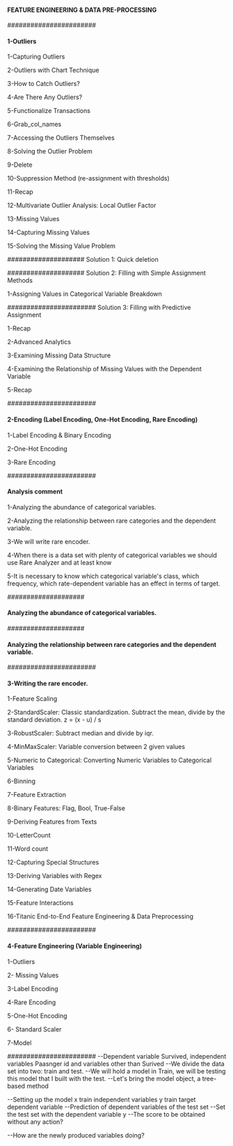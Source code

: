 
#### FEATURE ENGINEERING & DATA PRE-PROCESSING

#######################
#### 1-Outliers

1-Capturing Outliers

2-Outliers with Chart Technique

3-How to Catch Outliers?

4-Are There Any Outliers?

5-Functionalize Transactions

6-Grab_col_names

7-Accessing the Outliers Themselves

8-Solving the Outlier Problem

9-Delete

10-Suppression Method (re-assignment with thresholds)

11-Recap

12-Multivariate Outlier Analysis: Local Outlier Factor

13-Missing Values

14-Capturing Missing Values

15-Solving the Missing Value Problem

####################
Solution 1: Quick deletion

####################
Solution 2: Filling with Simple Assignment Methods

1-Assigning Values in Categorical Variable Breakdown

#######################
Solution 3: Filling with Predictive Assignment

1-Recap

2-Advanced Analytics

3-Examining Missing Data Structure

4-Examining the Relationship of Missing Values with the Dependent Variable

5-Recap

#######################
#### 2-Encoding (Label Encoding, One-Hot Encoding, Rare Encoding)

1-Label Encoding & Binary Encoding

2-One-Hot Encoding

3-Rare Encoding

#######################
#### Analysis comment

1-Analyzing the abundance of categorical variables.

2-Analyzing the relationship between rare categories and the dependent variable. 

3-We will write rare encoder. 

4-When there is a data set with plenty of categorical variables we should use Rare Analyzer and at least know

5-It is necessary to know which categorical variable's class, which frequency, which rate-dependent variable has an effect in terms of target.

####################
#### Analyzing the abundance of categorical variables.

####################
#### Analyzing the relationship between rare categories and the dependent variable.


#######################
#### 3-Writing the rare encoder.

1-Feature Scaling

2-StandardScaler: Classic standardization. Subtract the mean, divide by the standard deviation. z = (x - u) / s

3-RobustScaler: Subtract median and divide by iqr.

4-MinMaxScaler: Variable conversion between 2 given values

5-Numeric to Categorical: Converting Numeric Variables to Categorical Variables

6-Binning

7-Feature Extraction

8-Binary Features: Flag, Bool, True-False

9-Deriving Features from Texts

10-LetterCount

11-Word count

12-Capturing Special Structures

13-Deriving Variables with Regex

14-Generating Date Variables

15-Feature Interactions

16-Titanic End-to-End Feature Engineering & Data Preprocessing

#######################
#### 4-Feature Engineering (Variable Engineering)

1-Outliers

2- Missing Values

3-Label Encoding

4-Rare Encoding

5-One-Hot Encoding

6- Standard Scaler

7-Model

#######################
--Dependent variable Survived, independent variables Paasnger id and variables other than Surived
--We divide the data set into two: train and test.
--We will hold a model in Train, we will be testing this model that I built with the test.
--Let's bring the model object, a tree-based method

--Setting up the model x train independent variables y train target dependent variable
--Prediction of dependent variables of the test set
--Set the test set with the dependent variable y
--The score to be obtained without any action?

--How are the newly produced variables doing?










